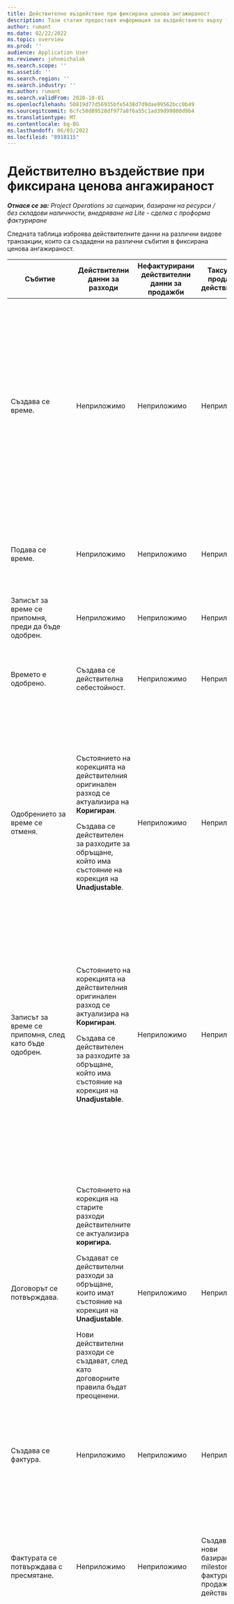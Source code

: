 ```yaml
---
title: Действително въздействие при фиксирана ценова ангажираност
description: Тази статия предоставя информация за въздействието върху таблицата "Действителни данни" при различни събития по време на жизнения цикъл на фиксирана ценова ангажираност в Microsoft Dynamics 365 Project Operations.
author: rumant
ms.date: 02/22/2022
ms.topic: overview
ms.prod: ''
audience: Application User
ms.reviewer: johnmichalak
ms.search.scope: ''
ms.assetid: ''
ms.search.region: ''
ms.search.industry: ''
ms.author: rumant
ms.search.validFrom: 2020-10-01
ms.openlocfilehash: 50819d77d56935bfe5438d7d9dae99562bcc0b49
ms.sourcegitcommit: 6cfc50d89528df977a8f6a55c1ad39d99800d9b4
ms.translationtype: MT
ms.contentlocale: bg-BG
ms.lasthandoff: 06/03/2022
ms.locfileid: "8918115"
---
```

# <a name="actuals-impact-in-a-fixed-price-engagement"></a>Действително въздействие при фиксирана ценова ангажираност

_**Отнася се за:** Project Operations за сценарии, базирани на ресурси / без складови наличности, внедряване на Lite - сделка с проформа фактуриране_

Следната таблица изброява действителните данни на различни видове транзакции, които са създадени на различни събития в фиксирана ценова ангажираност.

| Събитие | Действителни данни за разходи | Нефактурирани действителни данни за продажби | Таксувани продажби действителни | Пример |
|---|---|---|---|---|
| Създава се време. | Неприложимо | Неприложимо | Неприложимо | <p>Боб Козак, от организационната единица на Fabrikam US, която има ставка на разходите от 100 щатски долара (USD 100) на час, работи по проект, който е наречен "Arm Installation at Adatum". Този проект е съпоставен с метод за таксуване на фиксирана цена в реда на договора. Ето примерен запис за време от Боб Козак:</p><p>Боб Козак - 8 часа</p> |
| Подава се време. | Неприложимо | Неприложимо | Неприложимо | Създава се ред от дневник за разходи за записа за време. Ставката на разходите по подразбиране се въвежда в записа в дневника. |
| Записът за време се припомня, преди да бъде одобрен. | Неприложимо | Неприложимо | Неприложимо | |
| Времето е одобрено. | Създава се действителна себестойност. | Неприложимо | Неприложимо | <p>Нов действителен, който се създава:</p><ul><li>**Разходи действителни:** Боб Козак, 8 hr, USD 800</li></ul> |
| Одобрението за време се отменя. | <p>Състоянието на корекцията на действителния оригинален разход се актуализира на **Коригиран**.</p><p>Създава се действителен за разходите за обръщане, който има състояние на корекция на **Unadjustable**.</p> | Неприложимо | Неприложимо | <p>Съществуващ действителен, който се актуализира:</p><ul><li>**Разходи действителни:** Боб Козак, 8 hr, USD 800, *Коригиран*</li></ul><p>Нов действителен, който е създаден за обръщане на предишното финансово въздействие:</p><ul><li>**Разходи действителни:** Боб Козак, (8 hr), (800 USD), *Неоснователен*</li></ul> |
| Записът за време се припомня, след като бъде одобрен. | <p>Състоянието на корекцията на действителния оригинален разход се актуализира на **Коригиран**.</p><p>Създава се действителен за разходите за обръщане, който има състояние на корекция на **Unadjustable**.</p> | Неприложимо | Неприложимо | <p>Съществуващ действителен, който се актуализира:</p><ul><li>**Разходи действителни:** Боб Козак, 8 hr, USD 800, *Коригиран*</li></ul><p>Нов действителен, който е създаден за обръщане на предишното финансово въздействие:</p><ul><li>**Разходи действителни:** Боб Козак, (8 hr), (800 USD), *Неоснователен*</li></ul> |
| Договорът се потвърждава. | <p>Състоянието на корекция на старите разходи действителните се актуализира **коригира.**</p><p>Създават се действителни разходи за обръщане, които имат състояние на корекция на **Unadjustable**.</p><p>Нови действителни разходи се създават, след като договорните правила бъдат преоценени.</p> | Неприложимо | Неприложимо | <p>Съществуващ действителен, който се актуализира:</p><ul><li>**Разходи действителни:** Боб Козак, 8 hr, USD 800, *Коригиран*</li></ul><p>Нов действителен, който е създаден за обръщане на предишното финансово въздействие:</p><ul><li>**Разходи действителни:** Боб Козак, (8 hr), (800 USD), *Неоснователен*</li></ul><p>Нов действителен, който е създаден за преоцененото финансово въздействие:</p><ul><li>**Разходи действителни:** Боб Козак, 8 hr, USD 800</li></ul> |
| Създава се фактура. | Неприложимо | Неприложимо | Неприложимо | |
| Фактурата се потвърждава с пресмятане. | Неприложимо | Неприложимо | Създават се нови базирани на milestone фактуриирани продажби действителни. | <p>Съществуващ действителен, който остава непроменен:</p><ul><li>**Разходи действителни:** Боб Козак, 8 hr, USD 800</li></ul><p>Нов действителен, който е създаден за запис на фактуриираните стойности на продажбите:</p><ul><li>**Таксувани продажби действителни:** Етап, USD 5,000</li></ul> |
| Фактурата е коригирана, за да кредитирате основоположния камък. | Неприложимо | Неприложимо | Сторнирани продажби действителни се създават. | <p>Съществуващ действителен, който остава непроменен:</p><ul><li>**Разходи действителни:** Боб Козак, 8 hr, 800 USD</li></ul><p>Съществуващ действителен, който се актуализира:</p><ul><li>**Фактуриране продажби действителни:** Етап, USD 5,000, *коригирани*</li></ul><p>Нов действителен, който е създаден за обръщане на предишните таксувани стойности на продажби:</p><ul><li>**Таксувани продажби действителни:** Етап, (USD 5,000), *Неправомерни*</li></ul> |

[!INCLUDE[footer-include](../includes/footer-banner.md)]
